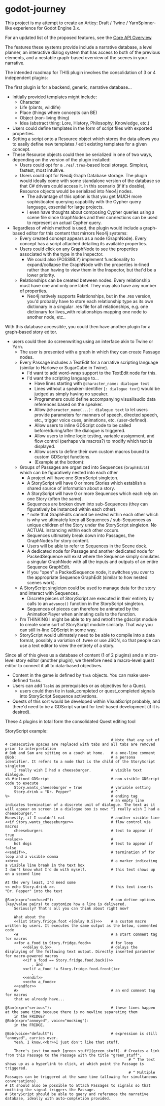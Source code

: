 # godot-journey

This project is my attempt to create an Articy: Draft / Twine / YarnSpinner-like experience for Godot Engine 3.x.

For an updated list of the proposed features, see the [Core API Overview](https://github.com/willnationsdev/godot-journey/issues/1).

The features these systems provide include a narrative database, a level planner, an interactive dialog system that has access to both of the previous elements, and a nestable graph-based overview of the scenes in your narrative.

The intended roadmap for THIS plugin involves the consolidation of 3 or 4 independent plugins:

The first plugin is for a backend, generic, narrative database...
- Initially provided templates might include:
    - Character
    - Life (plants, wildlife)
    - Place (things where concepts can BE)
    - Object (non-living thing)
    - Idea (abstract thing: Lore, History, Philosophy, Knowledge, etc.)
- Users could define templates in the form of script files with exported properties.
- Setting a script onto a Resource object which stores the data allows you to easily define new templates / edit existing templates for a given concept.
- These Resource objects could then be serialized in one of two ways, depending on the version of the plugin installed:
    - Users could opt for a `.res`/`.tres`-based local storage. Simplest, fastest, most intuitive.
    - Users could opt for Neo4j Graph Database storage. The plugin would ideally come with some standalone version of the database so that C# drivers could access it. In this scenario (if it's doable), Resource objects would be serialized into Neo4j nodes.
        - The advantage of this option is that you get MUCH more sophisticated querying capability with the Cypher query language, essential for large projects.
        - I even have thoughts about composing Cypher queries using a scene file since GraphNodes and their connections can be used to represent an actual Cypher query.
- Regardless of which method is used, the plugin would include a graph-based editor for this content that mirrors Neo4j systems:
    - Every created concept appears as a node (GraphNode). Every concept has a script attached detailing its available properties.
    - Users could click on any GraphNode to see the properties associated with the type in the Inspector.
        - We could also (POSSIBLY) implement functionality to expand/collapse the GraphNode with the properties in-lined rather than having to view them in the Inspector, but that'd be a lower priority.
    - Relationships can be created between nodes. Every relationship must have one and only one label. They may also have any number of properties.
        - Neo4j natively supports Relationships, but in the .res version, you'd probably have to store each relationship type as its own dictionary in a singular .res file for all relationships, e.g. one dictionary for lives_with relationships mapping one node to another node, etc..

With this database accessible, you could then have another plugin for a graph-based story editor.
- users could then do screenwriting using an interface akin to Twine or Yarn.
    - The user is presented with a graph in which they can create Passage nodes.
    - Every Passage includes a TextEdit for a narrative scripting language (similar to Harlowe or SugarCube in Twine).
        - I'd want to add word-wrap support to the TextEdit node for this.
        - I'd want the scripting language to...
            - Have lines starting with `@character_name: dialogue text`
            - Lines without a speaker-identifier (`: dialogue text`) would be judged as simply having no speaker.
            - Programmers could define accompanying visual/audio data references based on the speaker.
            - Allow `@character_name(...): dialogue text` to let users provide parameters for manners of speech, directed speech, etc., trigger voice cues, animations, etc. (user-defined).
            - Allow users to inline GDScript code to be called before/during/after the dialogue is triggered.
            - Allow users to inline logic testing, variable assignment, and flow control (perhaps via macros?) to modify which text is displayed.
            - Allow users to define their own custom macros bound to custom GDScript functions.
            - (Example at the bottom):
    - Groups of Passages are organized into Sequences (`GraphEdit`s) which can be figuratively nested into each other
        - A project will have one StoryScript singleton.
        - A StoryScript will have 0 or more Stories which establish a shared source of information about a story.
        - A StoryScript will have 0 or more Sequences which each rely on one Story (often the same).
        - Sequences are broken down into sub-Sequences (they can figuratively be instanced within each other).
        - ^ note that GraphEdits cannot be nested within each other which is why we ultimately keep all Sequences / sub-Sequences as unique children of the Story under the StoryScript singleton. No ACTUAL instancing within each other occurs.
        - Sequences ultimately break down into Passages, the GraphNodes for story content.
        - Users will be able to refer to Sequences in the Scene dock.
        - A dedicated node for Passage and another dedicated node for PackedSequence will exist where the Sequence simply simulates a singular GraphNode with all the inputs and outputs of an entire Sequence GraphEdit.
        - If you "open" a PackedSequence node, it switches you over to the appropriate Sequence GraphEdit (similar to how nested scenes work).
    - A StoryScript singleton could be used to manage data for the story and interact with Sequences.
        - Discrete pieces of StoryScript are executed in their entirety by calls to an `advance()` function in the StoryScript singleton.
        - Sequences of pieces can therefore be animated by the AnimationPlayer when animating calls to the function.
    - I'm THINKING I might be able to try and retrofit the gdscript module to create some sort of StoryScript module similarly. That way you can still in-line GDScript in some way.
    - StoryScript would ultimately need to be able to compile into a data format, possibly a variation of .twee or use JSON, so that people can use a text editor to view the entirety of a story.

Since all of this gives us a database of content (1 of 2 plugins) and a micro-level story editor (another plugin), we therefore need a macro-level quest editor to connect it all to data-based objectives.

- Content in the game is defined by `Task` objects. You can make user-defined `Task`s.
- Users can add `Task`s as prerequisites or as objectives for a Quest.
    - users could then tie in task\_completed or quest\_completed signals into StoryScript Sequence activations.
- Quests of this sort would be developed within VisualScript probably, and there'd need to be a GDScript variant for text-based development (if it is desired).

These 4 plugins in total form the consolidated Quest editing tool

StoryScript example:

                                                    # Note that any set of 4 consecutive spaces are replaced with tabs and all tabs are removed prior to interpretation 
    # Bob and Sam are sitting on a couch at home.   # a one-line comment
    @Bob:                                           # a persona identifier. It refers to a node that is the child of the StoryScript singleton
        I really wish I had a cheeseburger.         # visible text dialogue.
    <% #inlined GDScript                            # non-visible GDScript code to execute
        Story.wants_cheeseburger = true             # variable setting
        Story.drink = "Dr. Pepper"                  # ^
    %>                                              # ending tag
                                                    # an empty line indicates termination of a discrete unit of dialogue. The text as it will appear on screen in a dialogue box is now: "I really wish I had a cheeseburger."
    Honestly, if I couldn't eat                     # another visible line
    <<if Story.wants_cheeseburger>>                 # flow control via macros
        cheeseburgers                               # text to appear if true
    <<else>>                                        # 
        hot dogs                                    # text to appear if false
    <<endif>>,                                      # termination of for loop and a visible comma
    <<br>>                                          # a marker indicating a visible line break in the text box
    I don't know what I'd do with myself.           # this text shows up on a second line

    At the very least, I'd need some
    << echo Story.drink >>.                         # this text inserts "Dr. Pepper" into the text

    @Sam(expr="confused"):                          # can define options (key/value pairs) to customize how a line is delivered.
        Seriously? That's all you can think about right now?

        What about the
        <<list Story.fridge.foot <{delay 0.5}>>>    # a custom macro written by users. It executes the same output as the below, commented code
        <#                                          # a start comment tag for macros
        <<for a_food in Story.fridge.food>>         # for loop
            <<delay 0.5>>                           # delays the displaying of the following text output. Directly inserted parameter for macro-powered macros
            <<if a_food == Story.fridge.food.back()>>
                , and
            <<elif a_food != Story.fridge.food.front()>>
                ,
            <<endif>>
            <<echo a_food>>
        <<endfor>>
        #>                                          # an end comment tag for macros
        that we already have...

    @Sam(expr="serious"):                           # these lines happen at the same time because there is no newline separating them
        in the FRIDGE?
    @Bob(expr="annoyed", voice="mocking"):
        in the FRIDGE.

    @Bob(voice="default"):                          # expression is still "annoyed", carries over.
        Yeah, I know.<<br>>I just don't like that stuff.

        There's just too much [green stuff](green_stuff). # Creates a link from this Passage to the Passage with the title "green_stuff".
                                                            # ^ The text shows up as a hyperlink to click, at which point the Passage is triggered.
                                                            # ^ Multiple Passages can be triggered at the same time (allowing for simultaneous conversations).
    # It should also be possible to attach Passages to signals so that emitting the signal triggers the Passage.
    # StoryScript should be able to query and reference the narrative database, ideally with auto-completion provided.
